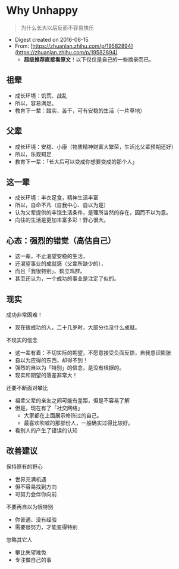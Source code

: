 # Why Unhappy

> 为什么长大以后反而不容易快乐

* Digest created on 2016-06-15
* From: [https://zhuanlan.zhihu.com/p/19582894](https://zhuanlan.zhihu.com/p/19582894)
  * **超级推荐直接看原文**！以下仅仅是自己的一些摘录而已。

## 祖辈

* 成长环境：饥荒、战乱
* 所以，容易满足。
* 教育下一辈：踏实、苦干，可有安稳的生活（一片草地）

## 父辈

* 成长环境：安稳、小康（物质精神财富大繁荣，生活比父辈预期还好）
* 所以，乐观知足
* 教育下一辈：「长大后可以变成你想要变成的那个人」

## 这一辈

* 成长环境：丰衣足食，精神生活丰富
* 所以，自命不凡（自我中心、自以为是）
* 认为父辈提供的丰饶生活条件，是理所当然的存在，因而不以为意。
* 向往的生活是更加丰富多彩！野心很大。

## 心态：强烈的错觉（高估自己）

* 这一辈，不止渴望安稳的生活，
* 还渴望事业的成就感（父辈所缺少的），
* 而且「我很特别」、鹤立鸡群。
* 甚至还认为，一个成功的事业是注定了似的。

## 现实

成功非常困难！

* 现在很成功的人，二十几岁时，大部分也没什么成就。

不现实的信念

* 这一辈有着：不切实际的期望，不愿意接受负面反馈，自我意识膨胀
* 自以为应得的东西，却得不到！
* 强烈的自以为「特别」的信念，是没有根据的。
* 现实和期望的落差非常大！

还要不断面对攀比

* 祖辈父辈的亲友之间可能有差距，但是不容易了解
* 但是，现在有了「社交网络」
  * 大家都在上面展示修饰过的自己。
  * 最喜欢吹嘘的那部份人，一般确实过得比较好。
* 看别人的产生了错误的认知

## 改善建议

保持原有的野心

* 世界充满机遇
* 但不容易找到方向
* 可努力会伴你向前

不要再自以为很特别

* 你普通、没有经验
* 需要很努力，才能变得特别

忽略其它人

* 攀比失望难免
* 专注做自己的事

